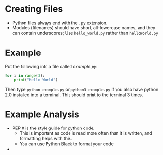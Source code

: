 # Creating Files
* Python files always end with the `.py` extension.
* Modules (filenames) should have short, all-lowercase names, and they can contain underscores;
	 Use `hello_world.py` rather than `helloWorld.py`

# Example
Put the following into a file called *example.py*:
```python
for i in range(3):
    print("Hello World")
```
Then type `python example.py` or `python3 example.py` if you also have python 2.0 installed into a terminal.
This should print to the terminal 3 times.

# Example Analysis
* PEP 8 is the style guide for python code.
  * This is important as code is read more often than it is written, and formatting helps with this.
  * You can use Python Black to format your code
* 
